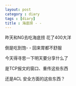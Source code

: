 ```yaml
---
layout: post
category : diary
tags : [diary]
title : 海底捞 - -
---
```


昨天和NG去吃海底捞 花了400大洋

倒是吃到饱- - 回来胃都不舒服

今天得寻思一下明天要分享什么了

是TCP报文的窗口、重传这些东西

还是ACL 安全方面的这些东西？
